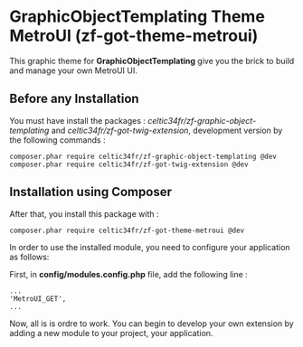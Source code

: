 # GraphicObjectTemplating Theme MetroUI (zf-got-theme-metroui)

This graphic theme for **GraphicObjectTemplating** give you the brick to build and manage your own MetroUI UI.

## Before any Installation ##

You must have install the packages : *celtic34fr/zf-graphic-object-templating* and *celtic34fr/zf-got-twig-extension*, development version by the following commands :

    composer.phar require celtic34fr/zf-graphic-object-templating @dev 
    composer.phar require celtic34fr/zf-got-twig-extension @dev 

## Installation using Composer

After that, you install this package with :

    composer.phar require celtic34fr/zf-got-theme-metroui @dev
    
In order to use the installed module, you need to configure your application as follows:

First, in **config/modules.config.php** file, add the following line :

    ...
    'MetroUI_GET',
    ...

Now, all is is ordre to work. You can begin to develop your own extension by adding a new module to your project, your application.